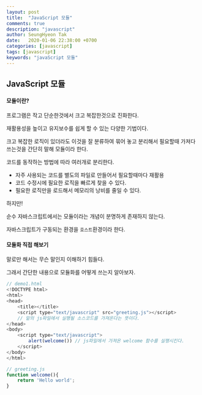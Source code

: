 ```yaml
---
layout: post
title:  "JavaScript 모듈"
comments: true
description: "javascript"
author: SeungHyeon Tak
date:   2020-01-06 22:38:00 +0700
categories: [javascript]
tags: [javascript]
keywords: "javaScript 모듈"
---
```

## JavaScript 모듈

#### 모듈이란?

프로그램은 작고 단순한것에서 크고 복잡한것으로 진화한다.

재활용성을 높이고 유지보수를 쉽게 할 수 있는 다양한 기법이다.

크고 복잡한 로직이 있더라도 이것을 잘 분류하여 묶어 놓고 분리해서 필요할때 가져다 쓰는것을 간단히 말해 모듈이라 한다.

코드를 동작하는 방법에 따라 여러개로 분리한다.

- 자주 사용되는 코드를 별도의 파일로 만들어서 필요할때마다 재활용
- 코드 수정시에 필요한 로직을 빠르게 찾을 수 있다.
- 필요한 로직만을 로드해서 메모리의 낭비를 줄일 수 있다.

하지만!

순수 자바스크립트에서는 모듈이라는 개념이 분명하게 존재하지 않는다.

자바스크립트가 구동되는 환경을 `호스트`환경이라 한다.

#### 모듈화 직접 해보기

말로만 해서는 무슨 말인지 이해하기 힘들다.

그래서 간단한 내용으로 모듈화를 어떻게 쓰는지 알아보자.

```javascript
// demo1.html
<!DOCTYPE html>
<html>
<head>
	<title></title>
	<script type="text/javascript" src="greeting.js"></script>
	// 밑의 js파일에서 실행될 소스코드를 가져온다는 뜻이다.
</head>
<body>
	<script type="text/javascript">
		alert(welcome()) // js파일에서 가져온 welcome 함수를 실행시킨다.
	</script>
</body>
</html>
```

```javascript
// greeting.js
function welcome(){
	return 'Hello world';
}
```


